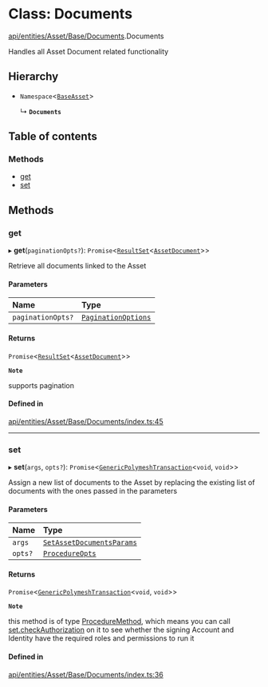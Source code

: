 # Class: Documents

[api/entities/Asset/Base/Documents](../wiki/api.entities.Asset.Base.Documents).Documents

Handles all Asset Document related functionality

## Hierarchy

- `Namespace`\<[`BaseAsset`](../wiki/api.entities.Asset.Base.BaseAsset.BaseAsset)\>

  ↳ **`Documents`**

## Table of contents

### Methods

- [get](../wiki/api.entities.Asset.Base.Documents.Documents#get)
- [set](../wiki/api.entities.Asset.Base.Documents.Documents#set)

## Methods

### get

▸ **get**(`paginationOpts?`): `Promise`\<[`ResultSet`](../wiki/api.entities.types.ResultSet)\<[`AssetDocument`](../wiki/api.entities.Asset.types.AssetDocument)\>\>

Retrieve all documents linked to the Asset

#### Parameters

| Name | Type |
| :------ | :------ |
| `paginationOpts?` | [`PaginationOptions`](../wiki/api.entities.types.PaginationOptions) |

#### Returns

`Promise`\<[`ResultSet`](../wiki/api.entities.types.ResultSet)\<[`AssetDocument`](../wiki/api.entities.Asset.types.AssetDocument)\>\>

**`Note`**

supports pagination

#### Defined in

[api/entities/Asset/Base/Documents/index.ts:45](https://github.com/PolymeshAssociation/polymesh-sdk/blob/f8a937f04/src/api/entities/Asset/Base/Documents/index.ts#L45)

___

### set

▸ **set**(`args`, `opts?`): `Promise`\<[`GenericPolymeshTransaction`](../wiki/api.procedures.types#genericpolymeshtransaction)\<`void`, `void`\>\>

Assign a new list of documents to the Asset by replacing the existing list of documents with the ones passed in the parameters

#### Parameters

| Name | Type |
| :------ | :------ |
| `args` | [`SetAssetDocumentsParams`](../wiki/api.procedures.types.SetAssetDocumentsParams) |
| `opts?` | [`ProcedureOpts`](../wiki/api.procedures.types.ProcedureOpts) |

#### Returns

`Promise`\<[`GenericPolymeshTransaction`](../wiki/api.procedures.types#genericpolymeshtransaction)\<`void`, `void`\>\>

**`Note`**

this method is of type [ProcedureMethod](../wiki/api.procedures.types.ProcedureMethod), which means you can call [set.checkAuthorization](../wiki/api.procedures.types.ProcedureMethod#checkauthorization)
  on it to see whether the signing Account and Identity have the required roles and permissions to run it

#### Defined in

[api/entities/Asset/Base/Documents/index.ts:36](https://github.com/PolymeshAssociation/polymesh-sdk/blob/f8a937f04/src/api/entities/Asset/Base/Documents/index.ts#L36)
